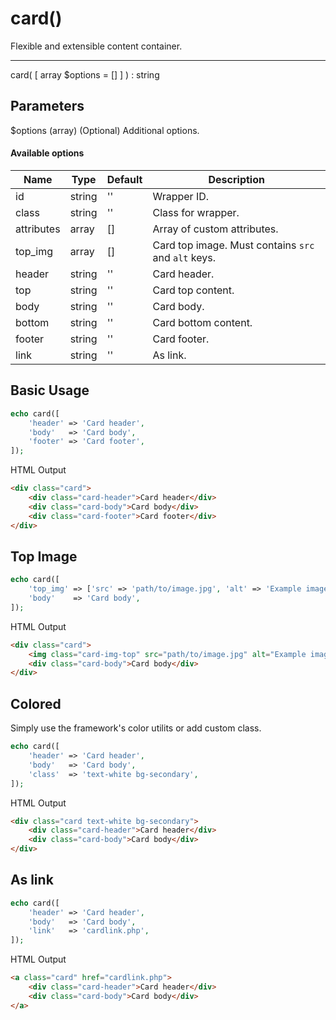 # card()

Flexible and extensible content container.

---

card( [ array $options = [] ] ) : string

## Parameters

$options (array) (Optional) Additional options.

#### Available options

| Name       | Type   | Default | Description                                         |
|------------|--------|---------|-----------------------------------------------------|
| id         | string | ''      | Wrapper ID.                                         |
| class      | string | ''      | Class for wrapper.                                  |
| attributes | array  | []      | Array of custom attributes.                         |
| top_img    | array  | []      | Card top image. Must contains `src` and `alt` keys. |
| header     | string | ''      | Card header.                                        |
| top        | string | ''      | Card top content.                                   |
| body       | string | ''      | Card body.                                          |
| bottom     | string | ''      | Card bottom content.                                |
| footer     | string | ''      | Card footer.                                        |
| link       | string | ''      | As link.                                            |

## Basic Usage

```php
echo card([
    'header' => 'Card header',
    'body'   => 'Card body',
    'footer' => 'Card footer',
]);
```

<span class="html-output">HTML Output</span>

```html
<div class="card">
    <div class="card-header">Card header</div>
    <div class="card-body">Card body</div>
    <div class="card-footer">Card footer</div>
</div>
```

## Top Image

```php
echo card([
    'top_img' => ['src' => 'path/to/image.jpg', 'alt' => 'Example image'],
    'body'    => 'Card body',
]);
```

<span class="html-output">HTML Output</span>

```html
<div class="card">
    <img class="card-img-top" src="path/to/image.jpg" alt="Example image">
    <div class="card-body">Card body</div>
</div>
```

## Colored

Simply use the framework's color utilits or add custom class.

```php
echo card([
    'header' => 'Card header',
    'body'   => 'Card body',
    'class'  => 'text-white bg-secondary',
]);
```

<span class="html-output">HTML Output</span>

```html
<div class="card text-white bg-secondary">
    <div class="card-header">Card header</div>
    <div class="card-body">Card body</div>
</div>
```

## As link

```php
echo card([
    'header' => 'Card header',
    'body'   => 'Card body',
    'link'   => 'cardlink.php',
]);
```

<span class="html-output">HTML Output</span>

```html
<a class="card" href="cardlink.php">
    <div class="card-header">Card header</div>
    <div class="card-body">Card body</div>
</a>
```
